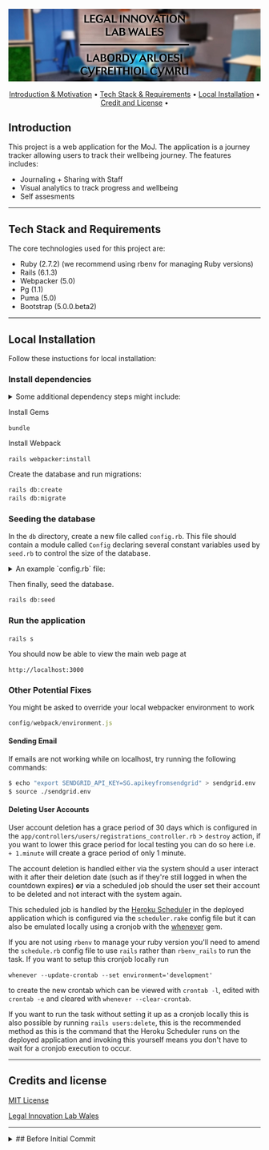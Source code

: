<p align="center">
  <img src="logo-header-svg.jpg">
</p>

<p align="center">
  <a href="#introduction">Introduction & Motivation</a> •
  <a href="#tech-stack-and-requirements">Tech Stack & Requirements</a> •
  <a href="#local-installation">Local Installation</a> •
    <a href="#credit-and-license">Credit and License</a> •
  <br>
</p>


## Introduction

This project is a web application for the MoJ. The application is a journey tracker allowing
users to track their wellbeing journey. The features includes:
* Journaling + Sharing with Staff
* Visual analytics to track progress and wellbeing
* Self assesments
 

---

## Tech Stack and Requirements

The core technologies used for this project are:

* Ruby (2.7.2) (we recommend using rbenv for managing Ruby versions)
* Rails (6.1.3)
* Webpacker (5.0)
* Pg (1.1)
* Puma (5.0)
* Bootstrap (5.0.0.beta2)

---
## Local Installation
Follow these instuctions for local installation:

### Install dependencies
<details>
<summary>Some additional dependency steps might include:</summary>

#### Postgres

```zsh
sudo apt install postgresql postgresql-contrib`
sudo apt install libpq-dev
```
Setup postgres local db

#### Node

```zsh
sudo apt install nodejs
sudo apt install npm
sudo npm install -g npm@latest
sudo npm install --global yarn
```
</details>

Install Gems

`bundle`

Install Webpack

`rails webpacker:install`

Create the database and run migrations:

```zsh
rails db:create
rails db:migrate
```

### Seeding the database

In the `db` directory, create a new file called `config.rb`. This file should contain a module called `Config` declaring several constant variables used by `seed.rb` to control the size of the database.

<details>
<summary>An example `config.rb` file:</summary>

```zsh
# db/config.rb
module Config
    TOTAL_USER_COUNT = 10
    WELLBEING_ASSESSMENTS_FOR_EACH_USER = 20
    DIARY_ENTRIES_FOR_EACH_USER = 5
    CONTACTS_FOR_EACH_USER = 5
    APPOINTMENTS_FOR_EACH_USER = 20
    PAST_APPOINTMENTS_FOR_EACH_USER = 20
    NOTES_COUNT = 100
    GOALS_FOR_EACH_USER = 10 # Half short-term, half long-term
    UPCOMING_AFFIRMATIONS = 5
    PAST_AFFIRMATIONS = 10
    SURVEY_RESPONSES = 15
    CONTACT_LOGS_FOR_EACH_TEAM_MEMBER = 20
end
```

</details>

Then finally, seed the database.

```zsh
rails db:seed
```

### Run the application

`rails s`

You should now be able to view the main web page at

``http://localhost:3000``

### Other Potential Fixes


You might be asked to override your local webpacker environment to work

```javascript
config/webpack/environment.js
```

#### Sending Email 

If emails are not working while on localhost, try running the following commands:

```zsh
$ echo "export SENDGRID_API_KEY=SG.apikeyfromsendgrid" > sendgrid.env
$ source ./sendgrid.env
```

#### Deleting User Accounts

User account deletion has a grace period of 30 days which is configured in the `app/controllers/users/registrations_controller.rb`
&gt; `destroy` action, if you want to lower this grace period for local testing you can do so here i.e. `+ 1.minute`
will create a grace period of only 1 minute.

The account deletion is handled either via the system should a user interact with it after their deletion date 
(such as if they're still logged in when the countdown expires) **or** via a scheduled job should the user set their account
to be deleted and not interact with the system again. 

This scheduled job is handled by the [Heroku Scheduler](https://devcenter.heroku.com/articles/scheduler) in the deployed
application which is configured via the `scheduler.rake` config file but it can also be emulated locally using a cronjob
with the [whenever](https://github.com/javan/whenever) gem. 

If you are not using `rbenv` to manage your ruby version you'll need to amend the `schedule.rb` config file to use `rails`
rather than `rbenv_rails` to run the task. If you want to setup this cronjob locally run 

`whenever --update-crontab --set environment='development'`

to create the new crontab which can be viewed with `crontab -l`, edited with `crontab -e` and cleared with 
`whenever --clear-crontab`.

If you want to run the task without setting it up as a cronjob locally this is also possible by running `rails users:delete`,
this is the recommended method as this is the command that the Heroku Scheduler runs on the deployed application and 
invoking this yourself means you don't have to wait for a cronjob execution to occur.

---


## Credits and license
[MIT License](https://github.com/Legal-Innovation-Lab-Wales/include-journey/blob/main/LICENSE)

[Legal Innovation Lab Wales](https://legaltech.wales/)


---
<details>
<summary>## Before Initial Commit</summary>

These were the steps taken to spin up the application before the initial commit.

```zsh
rbenv local 2.7.2

rails new include-journey -d=postgresql
```

update .gitignore

update gem file with devise, sassc, faker, rspec, factory_bot_rails
```zsh
bundle
rails g devise:install
````
Following this guide:

https://github.com/heartcombo/devise/wiki/How-to-Setup-Multiple-Devise-User-Models
 ```zsh
rails g devise staff
rails g devise user
```
Update routes, generate views, generate controllers, finish multi-user-model guide

 ```zsh
 rails g model Note content:text visible_to_user:boolean team_member:belongs_to user:references 

 rails g scaffold_controller Note 

 rails g model WellbeingMetric name:string type:string team_member:belongs_to 

 rails g model WbaSelf user:belongs_to 

 rails g model WbaSelfScore value:integer priority:integer wba_self:belongs_to wellbeing_metric:belongs_to 

 rails g model WbaSelfPermission wba_self:belongs_to team_member:belongs_to 

 rails g model WbaSelfViewLog wba_self:belongs_to team_member:belongs_to 

 rails g model WbaTeamMember team_member:belongs_to user:references 

 rails g model WbaTeamMemberScore value:integer priority:integer wba_team_member:belongs_to wellbeing_metric:belongs_to 

 rails g controller WellbeingMetrics; rails g controller WbaSelves; rails g controller WbaSelfScores; rails g controller WbaSelfPermissions; rails g controller WbaSelfViewLogs; rails g controller WbaTeamMembers; rails g controller WbaTeamMemberScores;
 
 rails db:create; rails db:migrate
 ```

Setup Repo
</details>
